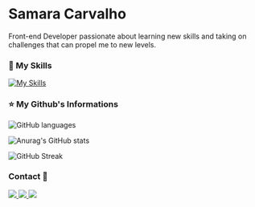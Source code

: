 # Samara Carvalho

Front-end Developer passionate about learning new skills and taking on challenges that can propel me to new levels.

### 🚀 My Skills

[![My Skills](https://skillicons.dev/icons?i=html,css,js,ts,react,next,nodejs,tailwind,materialui,docker,mongodb,prisma,figma,git,redux,sass,graphql,firebase&perline=7)](https://skillicons.dev)

### ⭐ My Github's Informations

<div>

![GitHub languages](https://github-readme-stats-sigma-five.vercel.app/api/top-langs/?username=scarvalhos&layout=compact&langs_count=7&theme=radical)

![Anurag's GitHub stats](https://github-readme-stats-sigma-five.vercel.app/api?username=scarvalhos&show_icons=true&theme=radical)

![GitHub Streak](https://github-readme-streak-stats.herokuapp.com/?user=scarvalhos&theme=radical)

</div>

### Contact 💜

<div>
  <a href="https://instagram.com/devcarvalhos/">
    <img src="https://img.shields.io/badge/Instagram-141321?style=flat&logo=instagram&logoColor=ffffff"/>
  </a>
  <a href="https://www.linkedin.com/in/samcarvalhos/">
    <img src="https://img.shields.io/badge/LinkedIn-141321?style=flat&logo=linkedin&logoColor=ffffff"/>
  </a>
  <a href="mailto:samcarvalhods@gmail.com">
    <img src="https://img.shields.io/badge/Gmail-141321?style=flat&logo=gmail&logoColor=ffffff"/>
  </a>
</div>
